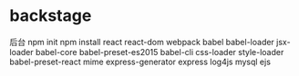 # backstage
后台
npm init
npm install react react-dom webpack babel babel-loader jsx-loader babel-core babel-preset-es2015 babel-cli css-loader style-loader babel-preset-react mime express-generator express log4js mysql ejs
